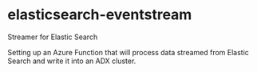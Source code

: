 # elasticsearch-eventstream
Streamer for Elastic Search

Setting up an Azure Function that will process data streamed from Elastic Search and write it into an ADX cluster.